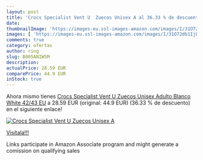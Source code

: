 ```yaml
---
layout: post
title: 'Crocs Specialist Vent U  Zuecos Unisex A al 36.33 % de descuento'
date: 
thumbnailImage: 'https://images-eu.ssl-images-amazon.com/images/I/31O72db1IjL._SL200_.jpg'
images: [ 'https://images-eu.ssl-images-amazon.com/images/I/31O72db1IjL._SL200_.jpg' ]
comments: true
category: ofertas
author: ring
slug: B005ANIW5M
description:
actualPrice: 28.59 EUR
comparePrice: 44.9 EUR
inStock: true
---
```


Ahora mismo tienes [Crocs Specialist Vent U  Zuecos Unisex Adulto  Blanco  White   42/43 EU](https://www.amazon.es/dp/B005ANIW5M/?tag=tolees-21) a 28.59 EUR (original: 44.9 EUR) (36.33 %  de descuento) en el siguiente enlace!

[![Crocs Specialist Vent U  Zuecos Unisex A](https://images-eu.ssl-images-amazon.com/images/I/31O72db1IjL._SL200_.jpg)](https://www.amazon.es/dp/B005ANIW5M/?tag=tolees-21)

[Visítala!!!](https://www.amazon.es/dp/B005ANIW5M/?tag=tolees-21)

Links participate in Amazon Associate program and might generate a comission on qualifying sales

